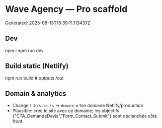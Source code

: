 # Wave Agency — Pro scaffold
Generated: 2025-08-13T18:39:11.113437Z

## Dev
npm i
npm run dev

## Build static (Netlify)
npm run build  # outputs /out

## Domain & analytics
- Change `lib/site.ts` → `domain` = ton domaine Netlify/production
- Plausible: crée le site avec ce domaine; les objectifs {"CTA_DemandeDevis","Form_Contact_Submit"} sont déclenchés côté front.
